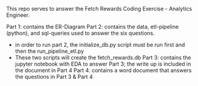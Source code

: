 This repo serves to answer the Fetch Rewards Coding Exercise - Analytics Engineer.

Part 1: contains the ER-Diagram
Part 2: contains the data, etl-pipeline (python), and sql-queries used to answer the six questions. 
- in order to run part 2, the initialize_db.py script must be run first and then the run_pipeline_etl.py
- These two scripts will create the fetch_rewards.db 
Part 3: contains the jupyter notebook with EDA to answer Part 3; the write up is included in the document in Part 4
Part 4: contains a word document that answers the questions in Part 3 & Part 4

